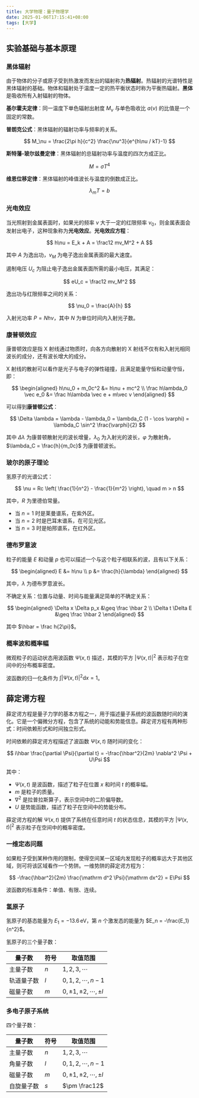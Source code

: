 ```yaml
---
title: 大学物理：量子物理学
date: 2025-01-06T17:15:41+08:00
tags: [大学]
---
```


## 实验基础与基本原理

### 黑体辐射

由于物体的分子或原子受到热激发而发出的辐射称为**热辐射**。热辐射的光谱特性是黑体辐射的基础。物体和辐射处于温度一定的热平衡状态时称为平衡热辐射。**黑体**是吸收所有入射辐射的物体。

**基尔霍夫定律**：同一温度下单色辐射出射度 $M_\nu$ 与单色吸收比 $a(\nu)$ 的比值是一个固定的常数。

**普朗克公式**：黑体辐射的辐射功率与频率的关系。

$$
M_\nu = \frac{2\pi h}{c^2} \frac{\nu^3}{e^{h\nu / kT}-1}
$$

**斯特藩-玻尔兹曼定律**：黑体辐射的总辐射功率与温度的四次方成正比。

$$
M = \sigma T^4
$$

**维恩位移定律**：黑体辐射的峰值波长与温度的倒数成正比。

$$
\lambda_m T = b
$$

### 光电效应

当光照射到金属表面时，如果光的频率 $\nu$ 大于一定的红限频率 $\nu_0$，则金属表面会发射出电子，这种现象称为**光电效应**。**光电效应方程**：

$$
h\nu = E_k + A = \frac12 mv_M^2 + A
$$

其中 $A$ 为逸出功，$v_M$ 为电子逸出金属表面的最大速度。

遏制电压 $U_c$ 为阻止电子逸出金属表面所需的最小电压，其满足：

$$
eU_c = \frac12 mv_M^2
$$

逸出功与红限频率之间的关系：

$$
\nu_0 = \frac{A}{h}
$$

入射光功率 $P=Nh\nu$，其中 $N$ 为单位时间内入射光子数。

### 康普顿效应

康普顿效应是指 X 射线通过物质时，向各方向散射的 X 射线不仅有和入射光相同波长的成分，还有波长增大的成分。

X 射线的散射可以看作是光子与电子的弹性碰撞，且满足能量守恒和动量守恒，即：

$$
\begin{aligned}
h\nu_0 + m_0c^2 &= h\nu + mc^2 \\
\frac h\lambda_0 \vec e_0 &= \frac h\lambda \vec e + m\vec v
\end{aligned}
$$

可以得到**康普顿公式**：

$$
\Delta \lambda = \lambda - \lambda_0
= \lambda_C (1 - \cos \varphi)
= \lambda_C \sin^2 \frac{\varphi}{2}
$$

其中 $\Delta \lambda$ 为康普顿散射光的波长增量，$\lambda_0$ 为入射光的波长，$\varphi$ 为散射角，$\lambda_C = \frac{h}{m_0c}$ 为康普顿波长。

### 玻尔的原子理论

氢原子的光谱公式：

$$
\nu = Rc \left( \frac{1}{n^2} - \frac{1}{m^2} \right), \quad m > n
$$

其中，$R$ 为里德伯常量。

- 当 $n=1$ 时是莱曼谱系，在紫外区。
- 当 $n=2$ 时是巴耳末谱系，在可见光区。
- 当 $n=3$ 时是帕邢谱系，在红外区。

### 德布罗意波

粒子的能量 $E$ 和动量 $p$ 也可以描述一个与这个粒子相联系的波，且有以下关系：

$$
\begin{aligned}
E &= h\nu \\
p &= \frac{h}{\lambda}
\end{aligned}
$$

其中，$\lambda$ 为德布罗意波长。

不确定关系：位置与动量、时间与能量满足简单的不确定关系：

$$
\begin{aligned}
\Delta x \Delta p_x &\geq \frac \hbar 2 \\
\Delta t \Delta E &\geq \frac \hbar 2
\end{aligned}
$$

其中 $\hbar = \frac h{2\pi}$。

### 概率波和概率幅

微观粒子的运动状态用波函数 $\Psi(x, t)$ 描述，其模的平方 $|\Psi(x, t)|^2$ 表示粒子在空间中的分布概率密度。

波函数的归一化条件为 $\int |\Psi(x, t)|^2 \mathrm dx = 1$。

## 薛定谔方程

薛定谔方程是量子力学的基本方程之一，用于描述量子系统的波函数随时间的演化。它是一个偏微分方程，包含了系统的动能和势能信息。薛定谔方程有两种形式：时间依赖形式和时间独立形式。

时间依赖的薛定谔方程描述了波函数 $\Psi(x, t)$ 随时间的变化：

$$
i\hbar \frac{\partial \Psi}{\partial t} = -\frac{\hbar^2}{2m} \nabla^2 \Psi + U\Psi
$$

其中：

- $\Psi(x, t)$ 是波函数，描述了粒子在位置 $x$ 和时间 $t$ 的概率幅。
- $m$ 是粒子的质量。
- $\nabla^2$ 是拉普拉斯算子，表示空间中的二阶偏导数。
- $U$ 是势能函数，描述了粒子在空间中的势能分布。

薛定谔方程的解 $\Psi(x, t)$ 提供了系统在任意时间 $t$ 的状态信息，其模的平方 $|\Psi(x, t)|^2$ 表示粒子在空间中的概率密度。

### 一维定态问题

如果粒子受到某种作用的限制，使得空间某一区域内发现粒子的概率远大于其他区域，则可将该区域看作一个势阱。一维势阱的薛定谔方程为：

$$
-\frac{\hbar^2}{2m} \frac{\mathrm d^2 \Psi}{\mathrm dx^2} = E\Psi
$$

波函数的标准条件：单值、有限、连续。

### 氢原子

氢原子的基态能量为 $E_1 = -13.6 \, \mathrm{eV}$，第 $n$ 个激发态的能量为 $E_n = -\frac{E_1}{n^2}$。

氢原子的三个量子数：

| 量子数     | 符号 | 取值范围                         |
| ---------- | ---- | -------------------------------- |
| 主量子数   | $n$  | $1, 2, 3, \cdots$                |
| 轨道量子数 | $l$  | $0, 1, 2, \cdots, n-1$           |
| 磁量子数   | $m$  | $0, \pm 1, \pm 2, \cdots, \pm l$ |

### 多电子原子系统

四个量子数：

| 量子数     | 符号 | 取值范围                         |
| ---------- | ---- | -------------------------------- |
| 主量子数   | $n$  | $1, 2, 3, \cdots$                |
| 角量子数   | $l$  | $0, 1, 2, \cdots, n-1$           |
| 磁量子数   | $m$  | $0, \pm 1, \pm 2, \cdots, \pm l$ |
| 自旋量子数 | $s$  | $\pm \frac12$                    |
